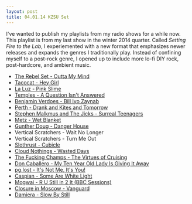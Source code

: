 ```yaml
---
layout: post
title: 04.01.14 KZSU Set
---
```


I've wanted to publish my playlists from my radio shows for a while now. This playlist is from my last show in the winter 2014 quarter. Called _Setting Fire to the Lab_, I experiemented with a new format that emphasizes newer releases and expands the genres I traditionally play. Instead of confining myself to a post-rock genre, I opened up to include more lo-fi DIY rock, post-hardcore, and ambient music.

- [The Rebel Set - Outta My Mind](http://rebelset.bandcamp.com/track/outta-my-mind)
- [Tacocat - Hey Girl](http://www.youtube.com/watch?v=lXt5n9Ni5p0)
- [La Luz - Pink Slime](http://yourstru.ly/videos/2014/03/07/la-luz/)
- [Temples - A Question Isn't Answered](https://soundcloud.com/hidden_shoal/perth-drank-and-kites-and)
- [Benjamin Verdoes - Bill Iyo Zaynab](http://benjaminverdoes.com/track/bill-iyo-zaynab)
- [Perth - Drank and Kites and Tomorrow](http://www.youtube.com/watch?v=AyZf0mKXZr8&feature=kp)
- [Stephen Malkmus and The Jicks - Surreal Teenagers](http://www.youtube.com/watch?v=QuDDXflPwFI)
- [Metz - Wet Blanket](http://metz.bandcamp.com/track/wet-blanket-demo)
- [Gunther Doug - Danger House](http://guntherdoug.bandcamp.com/track/danger-house)
- Vertical Scratchers - Wait No Longer
- Vertical Scratchers - Turn Me Out
- [Slothrust - Cubicle](https://soundcloud.com/badabingrecords/cubicle-1)
- [Cloud Nothings - Wasted Days](http://www.youtube.com/watch?v=7jwmp_16f1M)
- [The Fucking Champs - The Virtues of Cruising](http://www.youtube.com/watch?v=mEnA2VAXZwg#t=595)
- [Don Caballero - My Ten Year Old Lady Is Giving It Away](http://www.youtube.com/watch?v=AWxEMQG_q9U)
- [pg.lost - It's Not Me, It's You!](http://pglost.bandcamp.com/track/head-high-2)
- [Caspian - Some Are White Light](http://caspiantheband.bandcamp.com/track/some-are-white-light)
- [Mogwai - R U Still in 2 It (BBC Sessions)](http://www.youtube.com/watch?v=jNSB7GKOOH8)
- [Closure in Moscow - Vanguard](http://www.youtube.com/watch?v=hqYAF_nDP2E)
- [Damiera - Slow By Still](http://www.youtube.com/watch?v=rEXz22VWfxQ)
